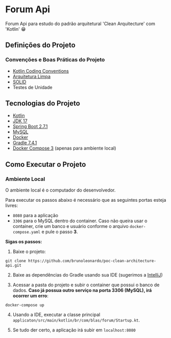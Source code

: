 # Forum Api

Forum Api para estudo do padrão arquitetural 'Clean Arquitecture' com 'Kotlin' :grin:

## Definições do Projeto

### Convenções e Boas Práticas do Projeto

- [Kotlin Coding Conventions](https://kotlinlang.org/docs/coding-conventions.html)
- [Arquitetura Limpa](https://blog.cleancoder.com/uncle-bob/2012/08/13/the-clean-architecture.html)
- [SOLID](https://blog.cleancoder.com/uncle-bob/2020/10/18/Solid-Relevance.html)
- Testes de Unidade

## Tecnologias do Projeto

- [Kotlin](https://kotlinlang.org/)
- [JDK 17](https://www.oracle.com/java/technologies/javase/jdk17-archive-downloads.html)
- [Spring Boot 2.7.1](https://spring.io/projects/spring-boot)
- [MySQL](https://www.mysql.com/)
- [Docker](https://www.docker.com/)
- [Gradle 7.4.1](https://gradle.org/)
- [Docker Compose 3](https://docs.docker.com/compose/compose-file/compose-file-v3/) (apenas para ambiente local)

## Como Executar o Projeto

### Ambiente Local

O ambiente local é o computador do desenvolvedor.

Para executar os passos abaixo é necessário que as seguintes portas esteja livres:

- `8080` para a aplicação
- `3306` para o MySQL dentro do container. Caso não queira usar o container, crie um banco e usuário conforme o
  arquivo `docker-compose.yaml` e pule o passo **3**.

**Sigas os passos:**

1) Baixe o projeto:

```shell
git clone https://github.com/brunoleonardo/poc-clean-architecture-api.git
```

2) Baixe as dependências do Gradle usando sua IDE (sugerimos a [IntelliJ](https://www.jetbrains.com/pt-br/idea/))

3) Acessar a pasta do projeto e subir o container que possui o banco de dados. **Caso já possua outro serviço na porta
   3306 (MySQL), irá ocorrer um erro**:

```shell
docker-compose up
```

4) Usando a IDE, executar a classe principal `applicaton/src/main/kotlin/br/com/blas/forum/Startup.kt`.

5) Se tudo der certo, a aplicação irá subir em `localhost:8080`
